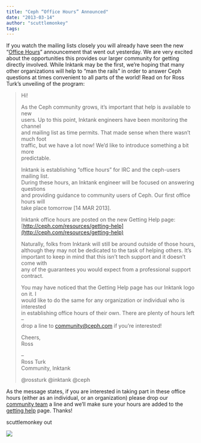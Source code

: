 ```yaml
---
title: "Ceph “Office Hours” Announced"
date: "2013-03-14"
author: "scuttlemonkey"
tags: 
---
```


If you watch the mailing lists closely you will already have seen the new “[Office Hours](http://www.mail-archive.com/ceph-devel@vger.kernel.org/msg13155.html)” announcement that went out yesterday. We are very excited about the opportunities this provides our larger community for getting directly involved. While Inktank may be the first, we’re hoping that many other organizations will help to “man the rails” in order to answer Ceph questions at times convenient to all parts of the world! Read on for Ross Turk’s unveiling of the program:

> Hi!
> 
> As the Ceph community grows, it’s important that help is available to new  
> users. Up to this point, Inktank engineers have been monitoring the channel  
> and mailing list as time permits. That made sense when there wasn’t much foot  
> traffic, but we have a lot now! We’d like to introduce something a bit more  
> predictable.
> 
> Inktank is establishing “office hours” for IRC and the ceph-users mailing list.  
> During these hours, an Inktank engineer will be focused on answering questions  
> and providing guidance to community users of Ceph. Our first office hours will  
> take place tomorrow \[14 MAR 2013\].
> 
> Inktank office hours are posted on the new Getting Help page:  
> [http://ceph.com/resources/getting-help](http://ceph.com/resources/getting-help)
> 
> Naturally, folks from Inktank will still be around outside of those hours,  
> although they may not be dedicated to the task of helping others. It’s  
> important to keep in mind that this isn’t tech support and it doesn’t come with  
> any of the guarantees you would expect from a professional support contract.
> 
> You may have noticed that the Getting Help page has our Inktank logo on it. I  
> would like to do the same for any organization or individual who is interested  
> in establishing office hours of their own. There are plenty of hours left –  
> drop a line to [community@ceph.com](mailto:community@ceph.com) if you’re interested!
> 
> Cheers,  
> Ross
> 
> –  
> Ross Turk  
> Community, Inktank
> 
> @rossturk @inktank @ceph

As the message states, if you are interested in taking part in these office hours (either as an individual, or an organization) please drop our [community team](mailto:community@inktank.com) a line and we’ll make sure your hours are added to the [getting help](http://ceph.com/resources/getting-help) page. Thanks!

scuttlemonkey out

![](http://track.hubspot.com/__ptq.gif?a=268973&k=14&bu=http://ceph.com&r=http://ceph.com/community/ceph-office-hours-announced/&bvt=rss&p=wordpress)
